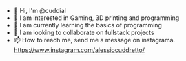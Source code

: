 - 👋 Hi, I'm @cuddial
- 👀 I am interested in Gaming, 3D printing and programming
- 🌱 I am currently learning the basics of programming
- 💞️ I am looking to collaborate on fullstack projects
- 📫 How to reach me, send me a message on instagrama.
https://www.instagram.com/alessiocuddretto/

<!---
cuddiale/cuddiale is a ✨ special ✨ repository because its `README.md` (this file) appears on your GitHub profile.
You can click the Preview link to take a look at your changes.
--->
